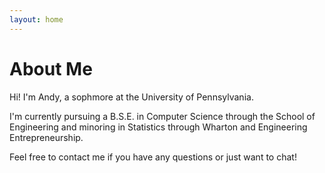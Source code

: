 ```yaml
---
layout: home
---
```


# About Me

Hi! I'm Andy, a sophmore at the University of Pennsylvania.

I'm currently pursuing a B.S.E. in Computer Science through the School of Engineering and minoring in Statistics through Wharton and Engineering Entrepreneurship.

Feel free to contact me if you have any questions or just want to chat!
